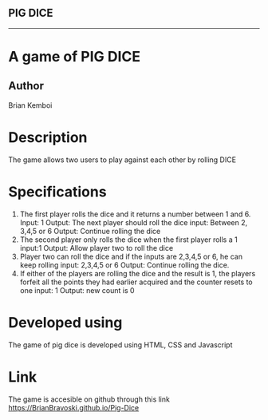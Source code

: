## PIG DICE
---------------
# A game of PIG DICE
## Author
Brian Kemboi
# Description
The game allows two users to play against each other by rolling DICE
# Specifications
1. The first player rolls the dice and it returns a number between 1 and 6.
Input: 1
Output: The next player should roll the dice
input: Between 2, 3,4,5 or 6
Output: Continue rolling the dice
2. The second player only rolls the dice when the first player rolls a 1
input:1
Output: Allow player two to roll the dice
3. Player two can roll the dice and if the inputs are 2,3,4,5 or 6, he can keep rolling
input: 2,3,4,5 or 6
Output: Continue rolling the dice.
4. If either of the players are rolling the dice and the result is 1, the players forfeit all the points they had earlier
acquired and the counter resets to one
input: 1
Output: new count is 0
# Developed using
The game of pig dice is developed using HTML, CSS and Javascript
# Link
The game is accesible on github through this link
https://BrianBravoski.github.io/Pig-Dice
